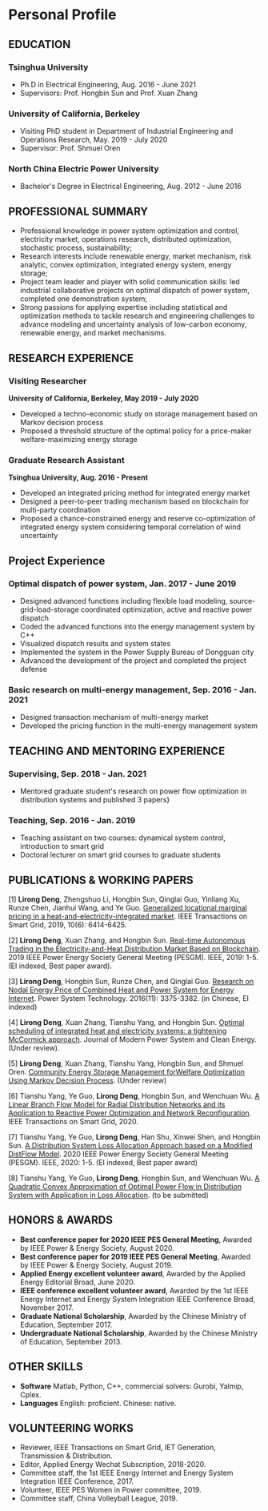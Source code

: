 # Personal Profile
## EDUCATION
### Tsinghua University
- Ph.D in Electrical Engineering, Aug. 2016 - June 2021
- Supervisors: Prof. Hongbin Sun and Prof. Xuan Zhang
### University of California, Berkeley
- Visiting PhD student in Department of Industrial Engineering and Operations Research, May. 2019 - July 2020
- Supervisor: Prof. Shmuel Oren
### North China Electric Power University
- Bachelor's Degree in Electrical Engineering, Aug. 2012 - June 2016

## PROFESSIONAL SUMMARY
- Professional knowledge in power system optimization and control, electricity market, operations research, distributed optimization, stochastic process, sustainability;
- Research interests include renewable energy, market mechanism, risk analytic, convex optimization, integrated energy system, energy storage;
- Project team leader and player with solid communication skills: led industrial collaborative projects on optimal dispatch of power system, completed one demonstration system;
- Strong passions for applying expertise including statistical and optimization methods to tackle research and engineering challenges to advance modeling and uncertainty analysis of low-carbon economy, renewable energy, and market mechanisms.

## RESEARCH EXPERIENCE
### Visiting Researcher
**University of California, Berkeley, May 2019 - July 2020**
- Developed a techno-economic study on storage management based on Markov decision process
- Proposed a threshold structure of the optimal policy for a price-maker welfare-maximizing energy storage

### Graduate Research Assistant
**Tsinghua University, Aug. 2016 - Present**
- Developed an integrated pricing method for integrated energy market
- Designed a peer-to-peer trading mechanism based on blockchain for multi-party coordination
- Proposed a chance-constrained energy and reserve co-optimization of integrated energy system considering temporal correlation of wind uncertainty


## Project Experience
### Optimal dispatch of power system, Jan. 2017 - June 2019
- Designed advanced functions including flexible load modeling, source-grid-load-storage coordinated optimization, active and reactive power dispatch
- Coded the advanced functions into the energy management system by C++ 
- Visualized dispatch results and system states
- Implemented the system in the Power Supply Bureau of Dongguan city    
- Advanced the development of the project and completed the project defense

### Basic research on multi-energy management, Sep. 2016 - Jan. 2021
- Designed transaction mechanism of multi-energy market
- Developed the pricing function in the multi-energy management system
            
## TEACHING AND MENTORING EXPERIENCE
### Supervising, Sep. 2018 - Jan. 2021
- Mentored graduate student's research on power flow optimization in distribution systems and published 3 papers}
### Teaching, Sep. 2016 - Jan. 2019
- Teaching assistant on two courses: dynamical system control, introduction to smart grid
- Doctoral lecturer on smart grid courses to graduate students


## PUBLICATIONS & WORKING PAPERS
[1] **Lirong Deng**, Zhengshuo Li, Hongbin Sun, Qinglai Guo, Yinliang Xu, Runze Chen, Jianhui Wang, and Ye Guo. [Generalized locational marginal pricing in a heat-and-electricity-integrated market](https://ieeexplore.ieee.org/abstract/document/8666802/). IEEE Transactions on Smart Grid, 2019, 10(6): 6414-6425.

[2] **Lirong Deng**, Xuan Zhang, and Hongbin Sun. [Real-time Autonomous Trading in the Electricity-and-Heat Distribution Market Based on Blockchain](https://ieeexplore.ieee.org/abstract/document/8973842). 2019 IEEE Power Energy Society General Meeting (PESGM). IEEE, 2019: 1-5. (EI indexed, Best paper award).

[3] **Lirong Deng**, Hongbin Sun, Runze Chen, and Qinglai Guo. [Research on Nodal Energy Price of Combined Heat and Power System for Energy Internet](http://en.cnki.com.cn/Article_en/CJFDTOTAL-DWJS201611015.htm). Power System Technology. 2016(11): 3375-3382. (in Chinese, EI indexed)

[4] **Lirong Deng**, Xuan Zhang, Tianshu Yang, and Hongbin Sun. [Optimal scheduling of integrated heat and electricity systems: a tightening McCormick approach](https://arxiv.org/abs/2011.13652). Journal of Modern Power System and Clean Energy. (Under review).

[5] **Lirong Deng**, Xuan Zhang, Tianshu Yang, Hongbin Sun, and Shmuel Oren. [Community Energy Storage Management forWelfare Optimization Using Markov Decision Process](https://arxiv.org/abs/2011.13657). (Under review)

[6] Tianshu Yang, Ye Guo, **Lirong Deng**, Hongbin Sun, and Wenchuan Wu. [A Linear Branch Flow Model for Radial Distribution Networks and its Application to Reactive Power Optimization and Network Reconfiguration](https://ieeexplore.ieee.org/abstract/document/9268988/). IEEE Transactions on Smart Grid, 2020.

[7] Tianshu Yang, Ye Guo, **Lirong Deng**, Han Shu, Xinwei Shen, and Hongbin Sun. [A Distribution System Loss Allocation Approach based on a Modified DistFlow Model](https://ieeexplore.ieee.org/abstract/document/9281770). 2020 IEEE Power Energy Society General Meeting (PESGM). IEEE, 2020: 1-5. (EI indexed, Best paper award)

[8] Tianshu Yang, Ye Guo, **Lirong Deng**, Hongbin Sun, and Wenchuan Wu. [A Quadratic Convex Approximation of Optimal Power Flow in Distribution System with Application in Loss Allocation](https://arxiv.org/pdf/2007.04289). (to be submitted)

## HONORS & AWARDS
- **Best conference paper for 2020 IEEE PES General Meeting**, Awarded by IEEE Power \& Energy Society, August 2020.
- **Best conference paper for 2019 IEEE PES General Meeting**, Awarded by IEEE Power \& Energy Society, August 2019. 
- **Applied Energy excellent volunteer award**, Awarded by the Applied Energy Editorial Broad, June 2020.
- **IEEE conference excellent volunteer award**, Awarded by the 1st IEEE Energy Internet and Energy System Integration IEEE Conference Broad, November 2017. 
- **Graduate National Scholarship**, Awarded by the Chinese Ministry of Education, September 2017.
- **Undergraduate National Scholarship**, Awarded by the Chinese Ministry of Education, September 2013.

## OTHER SKILLS
- **Software**   Matlab, Python, C++, commercial solvers: Gurobi, Yalmip, Cplex.
- **Languages**  English: proficient. Chinese: native.

## VOLUNTEERING WORKS
- Reviewer, IEEE Transactions on Smart Grid, IET Generation, Transmission \& Distribution. 
- Editor, Applied Energy Wechat Subscription, 2018-2020.
- Committee staff, the 1st IEEE Energy Internet and Energy System Integration IEEE Conference, 2017.
- Volunteer, IEEE PES Women in Power committee, 2019. 
- Committee staff, China Volleyball League, 2019.
    
